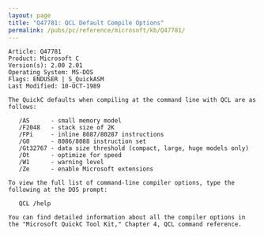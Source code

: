 ```yaml
---
layout: page
title: "Q47781: QCL Default Compile Options"
permalink: /pubs/pc/reference/microsoft/kb/Q47781/
---
```


	Article: Q47781
	Product: Microsoft C
	Version(s): 2.00 2.01
	Operating System: MS-DOS
	Flags: ENDUSER | S_QuickASM
	Last Modified: 10-OCT-1989
	
	The QuickC defaults when compiling at the command line with QCL are as
	follows:
	
	   /AS      - small memory model
	   /F2048   - stack size of 2K
	   /FPi     - inline 8087/80287 instructions
	   /G0      - 8086/8088 instruction set
	   /Gt32767 - data size threshold (compact, large, huge models only)
	   /Ot      - optimize for speed
	   /W1      - warning level
	   /Ze      - enable Microsoft extensions
	
	To view the full list of command-line compiler options, type the
	following at the DOS prompt:
	
	   QCL /help
	
	You can find detailed information about all the compiler options in
	the "Microsoft QuickC Tool Kit," Chapter 4, QCL command reference.
